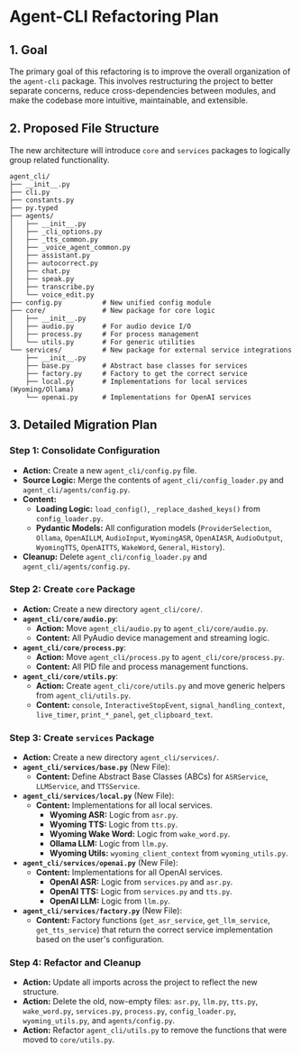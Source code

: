 # Agent-CLI Refactoring Plan

## 1. Goal

The primary goal of this refactoring is to improve the overall organization of the `agent-cli` package. This involves restructuring the project to better separate concerns, reduce cross-dependencies between modules, and make the codebase more intuitive, maintainable, and extensible.

## 2. Proposed File Structure

The new architecture will introduce `core` and `services` packages to logically group related functionality.

```
agent_cli/
├── __init__.py
├── cli.py
├── constants.py
├── py.typed
├── agents/
│   ├── __init__.py
│   ├── _cli_options.py
│   ├── _tts_common.py
│   ├── _voice_agent_common.py
│   ├── assistant.py
│   ├── autocorrect.py
│   ├── chat.py
│   ├── speak.py
│   ├── transcribe.py
│   └── voice_edit.py
├── config.py          # New unified config module
├── core/              # New package for core logic
│   ├── __init__.py
│   ├── audio.py       # For audio device I/O
│   ├── process.py     # For process management
│   └── utils.py       # For generic utilities
└── services/          # New package for external service integrations
    ├── __init__.py
    ├── base.py        # Abstract base classes for services
    ├── factory.py     # Factory to get the correct service
    ├── local.py       # Implementations for local services (Wyoming/Ollama)
    └── openai.py      # Implementations for OpenAI services
```

## 3. Detailed Migration Plan

### Step 1: Consolidate Configuration

-   **Action:** Create a new `agent_cli/config.py` file.
-   **Source Logic:** Merge the contents of `agent_cli/config_loader.py` and `agent_cli/agents/config.py`.
-   **Content:**
    -   **Loading Logic:** `load_config()`, `_replace_dashed_keys()` from `config_loader.py`.
    -   **Pydantic Models:** All configuration models (`ProviderSelection`, `Ollama`, `OpenAILLM`, `AudioInput`, `WyomingASR`, `OpenAIASR`, `AudioOutput`, `WyomingTTS`, `OpenAITTS`, `WakeWord`, `General`, `History`).
-   **Cleanup:** Delete `agent_cli/config_loader.py` and `agent_cli/agents/config.py`.

### Step 2: Create `core` Package

-   **Action:** Create a new directory `agent_cli/core/`.
-   **`agent_cli/core/audio.py`**:
    -   **Action:** Move `agent_cli/audio.py` to `agent_cli/core/audio.py`.
    -   **Content:** All PyAudio device management and streaming logic.
-   **`agent_cli/core/process.py`**:
    -   **Action:** Move `agent_cli/process.py` to `agent_cli/core/process.py`.
    -   **Content:** All PID file and process management functions.
-   **`agent_cli/core/utils.py`**:
    -   **Action:** Create `agent_cli/core/utils.py` and move generic helpers from `agent_cli/utils.py`.
    -   **Content:** `console`, `InteractiveStopEvent`, `signal_handling_context`, `live_timer`, `print_*_panel`, `get_clipboard_text`.

### Step 3: Create `services` Package

-   **Action:** Create a new directory `agent_cli/services/`.
-   **`agent_cli/services/base.py`** (New File):
    -   **Content:** Define Abstract Base Classes (ABCs) for `ASRService`, `LLMService`, and `TTSService`.
-   **`agent_cli/services/local.py`** (New File):
    -   **Content:** Implementations for all local services.
        -   **Wyoming ASR:** Logic from `asr.py`.
        -   **Wyoming TTS:** Logic from `tts.py`.
        -   **Wyoming Wake Word:** Logic from `wake_word.py`.
        -   **Ollama LLM:** Logic from `llm.py`.
        -   **Wyoming Utils:** `wyoming_client_context` from `wyoming_utils.py`.
-   **`agent_cli/services/openai.py`** (New File):
    -   **Content:** Implementations for all OpenAI services.
        -   **OpenAI ASR:** Logic from `services.py` and `asr.py`.
        -   **OpenAI TTS:** Logic from `services.py` and `tts.py`.
        -   **OpenAI LLM:** Logic from `llm.py`.
-   **`agent_cli/services/factory.py`** (New File):
    -   **Content:** Factory functions (`get_asr_service`, `get_llm_service`, `get_tts_service`) that return the correct service implementation based on the user's configuration.

### Step 4: Refactor and Cleanup

-   **Action:** Update all imports across the project to reflect the new structure.
-   **Action:** Delete the old, now-empty files: `asr.py`, `llm.py`, `tts.py`, `wake_word.py`, `services.py`, `process.py`, `config_loader.py`, `wyoming_utils.py`, and `agents/config.py`.
-   **Action:** Refactor `agent_cli/utils.py` to remove the functions that were moved to `core/utils.py`.
